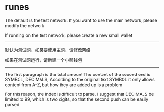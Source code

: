 

# runes


The default is the test network. If you want to use the main network, please modify the network

If running on the test network, please create a new small wallet

---



默认为测试网，如果要使用主网，请修改网络

如果在测试网运行，请新建一个小额钱包


---



The first paragraph is the total amount
The content of the second end is SYMBOL, DECIMALS,
According to the original text SYMBOL it only allows content from A-Z, but how they are added up is a problem

For this reason, the index is difficult to parse. I suggest that DECIMALS be limited to 99, which is two digits, so that the second push can be easily parsed.
